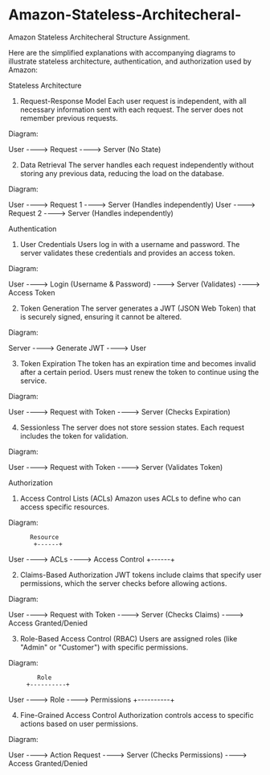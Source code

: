 # Amazon-Stateless-Architecheral-
Amazon Stateless Architecheral Structure Assignment.

Here are the simplified explanations with accompanying diagrams to illustrate stateless architecture, authentication, and authorization used by Amazon:

Stateless Architecture

1. Request-Response Model
Each user request is independent, with all necessary information sent with each request. The server does not remember previous requests.

Diagram:

User ----> Request ----> Server
          (No State)    


2. Data Retrieval
The server handles each request independently without storing any previous data, reducing the load on the database.

Diagram:

User ----> Request 1 ----> Server (Handles independently)
User ----> Request 2 ----> Server (Handles independently)




Authentication

1. User Credentials
Users log in with a username and password. The server validates these credentials and provides an access token.

Diagram:

User ----> Login (Username & Password) ----> Server
           (Validates)                    ----> Access Token


2. Token Generation
The server generates a JWT (JSON Web Token) that is securely signed, ensuring it cannot be altered.

Diagram:

Server ----> Generate JWT ----> User


3. Token Expiration
The token has an expiration time and becomes invalid after a certain period. Users must renew the token to continue using the service.

Diagram:

User ----> Request with Token ----> Server
           (Checks Expiration)


4. Sessionless
The server does not store session states. Each request includes the token for validation.

Diagram:

User ----> Request with Token ----> Server
            (Validates Token)


Authorization

1. Access Control Lists (ACLs)
Amazon uses ACLs to define who can access specific resources.

Diagram:

          Resource
           +------+
User ----> ACLs ----> Access Control
           +------+


2. Claims-Based Authorization
JWT tokens include claims that specify user permissions, which the server checks before allowing actions.

Diagram:

User ----> Request with Token ----> Server
           (Checks Claims)          ----> Access Granted/Denied


3. Role-Based Access Control (RBAC)
Users are assigned roles (like "Admin" or "Customer") with specific permissions.

Diagram:

            Role
         +----------+
User ----> Role ----> Permissions
         +----------+


4. Fine-Grained Access Control
Authorization controls access to specific actions based on user permissions.

Diagram:

User ----> Action Request ----> Server
           (Checks Permissions) ----> Access Granted/Denied



